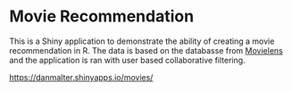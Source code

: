 Movie Recommendation
=======

This is a Shiny application to demonstrate the ability of creating a movie recommendation in R.  The data is based on the databasse from [Movielens](http://grouplens.org/datasets/movielens/) and the application is ran with user based collaborative filtering.

https://danmalter.shinyapps.io/movies/
